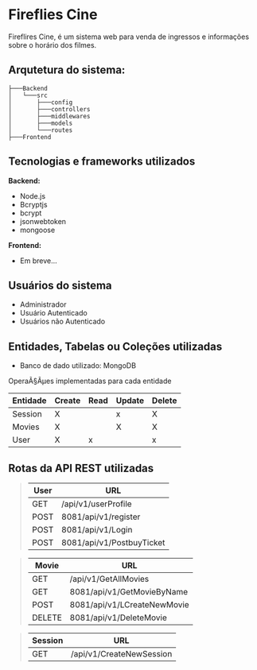 # Fireflies Cine

Fireflires Cine, é um sistema web para venda de ingressos e informações sobre o horário dos filmes.


## Arqutetura do sistema:

    ├───Backend
    │   └───src
    │       ├───config
    │       ├───controllers
    │       ├───middlewares
    │       ├───models
    │       └───routes
    ├───Frontend

## Tecnologias e frameworks utilizados

**Backend:**

- Node.js
- Bcryptjs
- bcrypt
- jsonwebtoken
- mongoose

**Frontend:**

- Em breve...


## Usuários do sistema

- Administrador
- Usuário Autenticado
- Usuários não Autenticado

## Entidades, Tabelas ou Coleções utilizadas

- Banco de dado utilizado: MongoDB

OperaÃ§Ãµes implementadas para cada entidade

| Entidade| Create | Read | Update | Delete |
| --- | --- | --- | --- | --- |
| Session    | X |   | x | X |
| Movies     | X |   | X | X |
| User       | X | x |   | x |

## Rotas da API REST utilizadas

>| User | URL |
>| ---  | --- |
>| GET | /api/v1/userProfile|
>| POST | 8081/api/v1/register |
>| POST | 8081/api/v1/Login |
>| POST | 8081/api/v1/PostbuyTicket |

>| Movie | URL |
>| ---  | --- |
>| GET | /api/v1/GetAllMovies|
>| GET | 8081/api/v1/GetMovieByName |
>| POST | 8081/api/v1/LCreateNewMovie |
>| DELETE | 8081/api/v1/DeleteMovie |

>| Session | URL |
>| ---  | --- |
>| GET | /api/v1/CreateNewSession|
